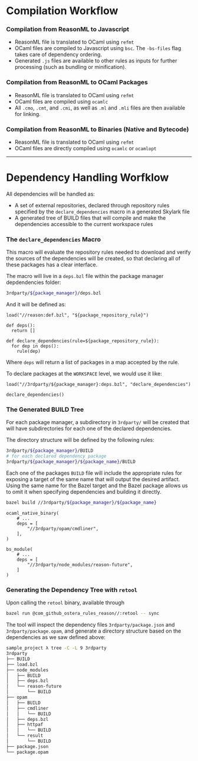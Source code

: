 # Compilation Workflow

### Compilation from ReasonML to Javascript

* ReasonML file is translated to OCaml using `refmt`
* OCaml files are compiled to Javascript using `bsc`. The `-bs-files` flag
  takes care of dependency ordering.
* Generated `.js` files are available to other rules as inputs for further
  processing (such as bundling or minification).

### Compilation from ReasonML to OCaml Packages

* ReasonML file is translated to OCaml using `refmt`
* OCaml files are compiled using `ocamlc`
* All `.cmo`, `.cmt`, and `.cmi`, as well as `.ml` and `.mli` files are then
  available for linking.

### Compilation from ReasonML to Binaries (Native and Bytecode)

* ReasonML file is translated to OCaml using `refmt`
* OCaml files are directly compiled using `ocamlc` or `ocamlopt`

----

# Dependency Handling Worfklow

All dependencies will be handled as:

* A set of external repositories, declared through repository rules specified
	by the `declare_dependencies` macro in a generated Skylark file
* A generated tree of BUILD files that will compile and make the dependencies
	accessible to the current workspace rules

### The `declare_dependencies` Macro

This macro will evaluate the repository rules needed to download and verify the
sources of the dependencies will be created, so that declaring all of these
packages has a clear interface.

The macro will live in a `deps.bzl` file within the package manager
depdendencies folder:

```sh
3rdparty/${package_manager}/deps.bzl
```

And it will be defined as:

```skylark
load("//reason:def.bzl", "${package_repository_rule}")

def deps():
  return []

def declare_dependencies(rule=${package_repository_rule}):
  for dep in deps():
    rule(dep)
```

Where `deps` will return a list of packages in a map accepted by the rule.

To declare packages at the `WORKSPACE` level, we would use it like:

```bzl
load("//3rdparty/${package_manager}:deps.bzl", "declare_dependencies")

declare_dependencies()
```

### The Generated BUILD Tree

For each package manager, a subdirectory in `3rdparty/` will be created that
will have subdirectories for each one of the declared dependencies.

The directory structure will be defined by the following rules:

```sh
3rdparty/${package_manager}/BUILD
# for each declared dependency package
3rdparty/${package_manager}/${package_name}/BUILD
```

Each one of the packages `BUILD` file will include the appropriate rules for
exposing a target of the same name that will output the desired artifact. Using
the same name for the Bazel target and the Bazel package allows us to omit it
when specifying dependencies and building it directly.

```sh
bazel build //3rdparty/${package_manager}/${package_name}
```

```bzl
ocaml_native_binary(
	# ...
	deps = [
		"//3rdparty/opam/cmdliner",
	],
)

bs_module(
	# ...
	deps = [
		"//3rdparty/node_modules/reason-future",
	]
)
```

### Generating the Dependency Tree with `retool`

Upon calling the `retool` binary, available through

```sh
bazel run @com_github_ostera_rules_reason//:retool -- sync
```

The tool will inspect the dependency files `3rdparty/package.json` and
`3rdparty/package.opam`, and generate a directory structure based on the
dependencies as we saw defined above:

```sh
sample_project λ tree -C -L 9 3rdparty
3rdparty
├── BUILD
├── load.bzl
├── node_modules
│   ├── BUILD
│   ├── deps.bzl
│   └── reason-future
│       └── BUILD
├── opam
│   ├── BUILD
│   ├── cmdliner
│   │   └── BUILD
│   ├── deps.bzl
│   ├── httpaf
│   │   └── BUILD
│   └── result
│       └── BUILD
├── package.json
└── package.opam
```
